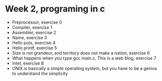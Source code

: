 # Week 2, programing in c
* Preprocessor, exercise 0
* Compiler, exercise 1
* Assembler, exercise 2
* Name, exercise 3
* Hello puts, exercise 4
* Hello printf, exercise 5
* Size is not grandeur, and territory does not make a nation, exercise 6
* What happens when you type gcc main.c, This is a web blog, exercise 7
* Intel, exercise 8
* UNIX is basically a simple operating system, but you have to be a genius to understand the simplicity